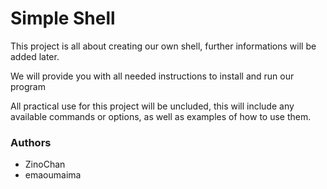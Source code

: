 # Simple Shell

This project is all about creating our own shell,
further informations will be added later.

We will provide you with all needed instructions 
to install and run our program

All practical use for this project will be uncluded, 
this will include any available commands or options,
as well as examples of how to use them.

### Authors
- ZinoChan
- emaoumaima

